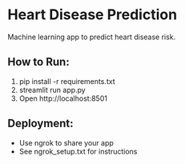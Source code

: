 # Heart Disease Prediction

Machine learning app to predict heart disease risk.

## How to Run:
1. pip install -r requirements.txt
2. streamlit run app.py
3. Open http://localhost:8501

## Deployment:
- Use ngrok to share your app
- See ngrok_setup.txt for instructions